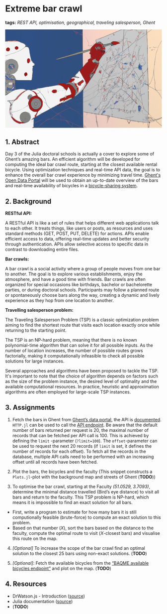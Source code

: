 # Extreme bar crawl

**tags:** *REST API, optimisation, geographical, traveling salesperson, Ghent*

![project image](../img/pubCrawlImpression.png)

## 1. Abstract
Day 3 of the Julia doctoral schools is actually a cover to explore some of Ghent’s amazing bars. An efficient algorithm will be developed for computing the ideal bar crawl route, starting at the closest available rental bicycle. Using optimization techniques and real-time API data, the goal is to enhance the overall bar crawl experience by minimizing travel time. [Ghent's Open Data Portal](https://data.stad.gent/) will be used to obtain an up-to-date overview of the bars and real-time availability of bicycles in a [bicycle-sharing system](https://en.wikipedia.org/wiki/Bicycle-sharing_system).

## 2. Background

**RESTful API:**

A RESTful API is like a set of rules that helps different web applications talk to each other. It treats things, like users or posts, as resources and uses standard methods (GET, POST, PUT, DELETE) for actions. APIs enable efficient access to data, offering real-time updates and better security through authentication. APIs allow selective access to specific data in contrast to downloading entire files.

**Bar crawls:**

A bar crawl is a social activity where a group of people moves from one bar to another. The goal is to explore various establishments, enjoy the atmosphere, and have a good time with friends. Bar crawls are often organized for special occasions like birthdays, bachelor or bachelorette parties, or during doctoral schools. Participants may follow a planned route or spontaneously choose bars along the way, creating a dynamic and lively experience as they hop from one location to another.

**Travelling salesperson problem:**

The Traveling Salesperson Problem (TSP) is a classic optimization problem aiming to find the shortest route that visits each location exactly once while returning to the starting point. 

The TSP is an NP-hard problem, meaning that there is no known polynomial-time algorithm that can solve it for all possible inputs. As the number of location increases, the number of possible routes grows factorially, making it computationally infeasible to check all possible solutions for large instances.

Several approaches and algorithms have been proposed to tackle the TSP. It's important to note that the choice of algorithm depends on factors such as the size of the problem instance, the desired level of optimality and the available computational resources. In practice, heuristic and approximation algorithms are often employed for large-scale TSP instances. 

## 3. Assignments
1. Fetch the bars in Ghent from [Ghent’s data portal](https://data.stad.gent/explore/dataset/cafes-gent/), the API is [documented](https://data.stad.gent/explore/dataset/cafes-gent/api/).  `HTTP.jl` can be used to call the [API endpoint](https://www.notion.so/5744662fff9641a990a40f00ce3948db?pvs=21). Be aware that the default number of bars returned per request is 20, the maximal number of records that can be fetched per API call is 100. This is achieved by defining the `limit` -parameter (`?limit=100`). The `offset`-parameter can be used to request the next 20 records (if `limit` is set, it defines the number of records for each offset). To fetch all the records in the database, multiple API calls need to be performed with an increasing offset until all records have been fetched.
   
2. Plot the bars, the bicycles and the faculty (This snippet constructs a `Plots.jl`-plot with the background map and streets of Ghent (**TODO**))
   
3. To optimise the bar crawl, starting at the Faculty *(51.0529, 3.7093)*, determine the minimal distance travelled (Bird’s eye distance) to visit all bars and return to the faculty. This TSP problem is NP-hard, which means it is impossible to find an exact solution for all bars. 
-   First, write a program to estimate for how many bars it is still computionally feasible (brute-force) to compute an exact solution to this problem.   
-   Based on that number (*X*), sort the bars based on the distance to the faculty, compute the optimal route to visit (*X*-closest bars) and visualise this route on the map. 

4. *\[Optional\]* To increase the scope of the bar crawl find an optimal solution to the closest 25 bars using non-exact solutions. (**TODO**)

5. *\[Optional\]*: Fetch the available bicycles from the [“BAQME available bicycles endpoint”](https://data.stad.gent/api/explore/v2.1/catalog/datasets/baqme-locaties-vrije-deelfietsen-gent/records?) and plot on the map. (**TODO**)

## 4. Resources
- DrWatson.js - Introduction ([source](https://juliadynamics.github.io/DrWatson.jl/dev/))
- Julia documentation ([source](https://docs.julialang.org/en/v1/))
- (**TODO**)
